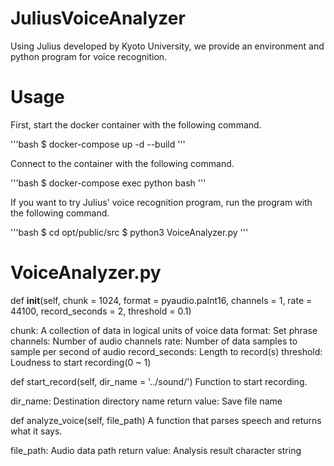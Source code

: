 # JuliusVoiceAnalyzer
Using Julius developed by Kyoto University, we provide an environment and python program for voice recognition.

# Usage
First, start the docker container with the following command.

'''bash
$ docker-compose up -d --build
'''

Connect to the container with the following command.

'''bash
$ docker-compose exec python bash
'''

If you want to try Julius' voice recognition program, run the program with the following command.

'''bash
$ cd opt/public/src
$ python3 VoiceAnalyzer.py
'''

# VoiceAnalyzer.py

def __init__(self, chunk = 1024, format = pyaudio.paInt16, channels = 1, rate = 44100, record_seconds = 2, threshold = 0.1)

chunk: A collection of data in logical units of voice data
format: Set phrase
channels: Number of audio channels
rate: Number of data samples to sample per second of audio
record_seconds: Length to record(s)
threshold: Loudness to start recording(0 ~ 1)

def start_record(self, dir_name = '../sound/')
Function to start recording.

dir_name: Destination directory name
return value: Save file name

def analyze_voice(self, file_path)
A function that parses speech and returns what it says.

file_path: Audio data path
return value: Analysis result character string
